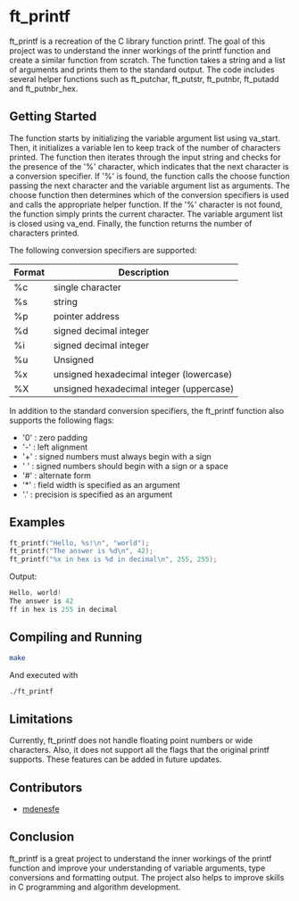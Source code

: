 # ft_printf

ft_printf is a recreation of the C library function printf. The goal of this project was to understand the inner workings of the printf function and create a similar function from scratch. The function takes a string and a list of arguments and prints them to the standard output. The code includes several helper functions such as ft_putchar, ft_putstr, ft_putnbr, ft_putadd and ft_putnbr_hex.

## Getting Started

The function starts by initializing the variable argument list using va_start. Then, it initializes a variable len to keep track of the number of characters printed. The function then iterates through the input string and checks for the presence of the '%' character, which indicates that the next character is a conversion specifier. If '%' is found, the function calls the choose function passing the next character and the variable argument list as arguments. The choose function then determines which of the conversion specifiers is used and calls the appropriate helper function. If the '%' character is not found, the function simply prints the current character. The variable argument list is closed using va_end. Finally, the function returns the number of characters printed.

The following conversion specifiers are supported:

Format        | Description
------------- | -------------
%c            |  single character
%s            |  string
%p            |  pointer address
%d            |  signed decimal integer
%i            |  signed decimal integer
%u            |  Unsigned
%x            |  unsigned hexadecimal integer (lowercase)
%X            |   unsigned hexadecimal integer (uppercase)

In addition to the standard conversion specifiers, the ft_printf function also supports the following flags:


- '0' : zero padding
- '-' : left alignment
- '+' : signed numbers must always begin with a sign
- ' ' : signed numbers should begin with a sign or a space
- '#' : alternate form
- '*' : field width is specified as an argument
- '.' : precision is specified as an argument

## Examples

```C
ft_printf("Hello, %s!\n", "world");
ft_printf("The answer is %d\n", 42);
ft_printf("%x in hex is %d in decimal\n", 255, 255);
```
Output:
```C
Hello, world!
The answer is 42
ff in hex is 255 in decimal
```

## Compiling and Running

```Bash
make
```
And executed with
```Bash
./ft_printf
```

## Limitations

Currently, ft_printf does not handle floating point numbers or wide characters. Also, it does not support all the flags that the original printf supports. These features can be added in future updates.

## Contributors
- [mdenesfe](https://github.com/mdenesfe)

## Conclusion

ft_printf is a great project to understand the inner workings of the printf function and improve your understanding of variable arguments, type conversions and formatting output. The project also helps to improve skills in C programming and algorithm development.